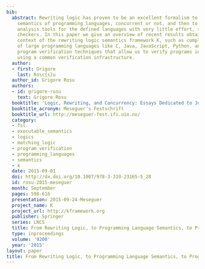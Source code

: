 ```yaml
---
bib:
  abstract: Rewriting logic has proven to be an excellent formalism to define executable
    semantics of programming languages, concurrent or not, and then to derive formal
    analysis tools for the defined languages with very little effort, such as model
    checkers. In this paper we give an overview of recent results obtained in the
    context of the rewriting logic semantics framework K, such as complete semantics
    of large programming languages like C, Java, JavaScript, Python, and deductive
    program verification techniques that allow us to verify programs in these languages
    using a common verification infrastructure.
  author:
  - first: Grigore
    last: Ro\c{s}u
  author_id: Grigore Rosu
  authors:
  - id: grigore-rosu
    text: Grigore Rosu
  booktitle: 'Logic, Rewriting, and Concurrency: Essays Dedicated to Jos{\''e} Meseguer'
  booktitle_acronym: Meseguer's Festschrift
  booktitle_url: http://meseguer-fest.ifi.uio.no/
  category:
  - fsl
  - executable_semantics
  - logics
  - matching_logic
  - program_verification
  - programming_languages
  - semantics
  - k
  date: 2015-09-01
  doi: http://dx.doi.org/10.1007/978-3-319-23165-5_28
  id: rosu-2015-meseguer
  month: September
  pages: 598-616
  presentation: 2015-09-24-Meseguer
  project_name: K
  project_url: http://kframework.org
  publisher: Springer
  series: LNCS
  title: From Rewriting Logic, to Programming Language Semantics, to Program Verification
  type: inproceedings
  volume: '9200'
  year: '2015'
layout: paper
title: From Rewriting Logic, to Programming Language Semantics, to Program Verification
---
```

